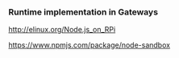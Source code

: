 ### Runtime implementation in Gateways

http://elinux.org/Node.js_on_RPi

https://www.npmjs.com/package/node-sandbox
